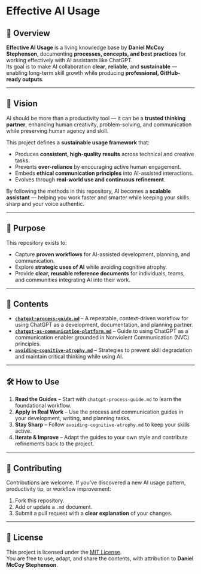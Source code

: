 # Effective AI Usage

## 📌 Overview
**Effective AI Usage** is a living knowledge base by **Daniel McCoy Stephenson**, documenting **processes, concepts, and best practices** for working effectively with AI assistants like ChatGPT.  
Its goal is to make AI collaboration **clear**, **reliable**, and **sustainable** — enabling long-term skill growth while producing **professional, GitHub-ready outputs**.

---

## 🌟 Vision
AI should be more than a productivity tool — it can be a **trusted thinking partner**, enhancing human creativity, problem-solving, and communication while preserving human agency and skill.

This project defines a **sustainable usage framework** that:
- Produces **consistent, high-quality results** across technical and creative tasks.
- Prevents **over-reliance** by encouraging active human engagement.
- Embeds **ethical communication principles** into AI-assisted interactions.
- Evolves through **real-world use and continuous refinement**.

By following the methods in this repository, AI becomes a **scalable assistant** — helping you work faster and smarter while keeping your skills sharp and your voice authentic.

---

## 🎯 Purpose
This repository exists to:
- Capture **proven workflows** for AI-assisted development, planning, and communication.
- Explore **strategic uses of AI** while avoiding cognitive atrophy.
- Provide **clear, reusable reference documents** for individuals, teams, and communities integrating AI into their work.

---

## 📂 Contents
- **[`chatgpt-process-guide.md`](chatgpt-process-guide.md)** – A repeatable, context-driven workflow for using ChatGPT as a development, documentation, and planning partner.  
- **[`chatgpt-as-communication-platform.md`](chatgpt-as-communication-platform.md)** – Guide to using ChatGPT as a communication enabler grounded in Nonviolent Communication (NVC) principles.  
- **[`avoiding-cognitive-atrophy.md`](avoiding-cognitive-atrophy.md)** – Strategies to prevent skill degradation and maintain critical thinking while using AI.  

---

## 🛠️ How to Use
1. **Read the Guides** – Start with `chatgpt-process-guide.md` to learn the foundational workflow.  
2. **Apply in Real Work** – Use the process and communication guides in your development, writing, and planning tasks.  
3. **Stay Sharp** – Follow `avoiding-cognitive-atrophy.md` to keep your skills active.  
4. **Iterate & Improve** – Adapt the guides to your own style and contribute refinements back to the project.  

---

## 🤝 Contributing
Contributions are welcome. If you’ve discovered a new AI usage pattern, productivity tip, or workflow improvement:
1. Fork this repository.  
2. Add or update a `.md` document.  
3. Submit a pull request with a **clear explanation** of your changes.  

---

## 📜 License
This project is licensed under the [MIT License](LICENSE).  
You are free to use, adapt, and share the contents, with attribution to **Daniel McCoy Stephenson**.
